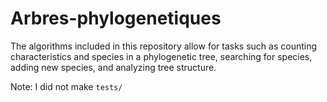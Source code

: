 # Arbres-phylogenetiques

The algorithms included in this repository allow for tasks such as counting characteristics and species in a phylogenetic tree, searching for species, adding new species, and analyzing tree structure.

Note: I did not make `tests/`
